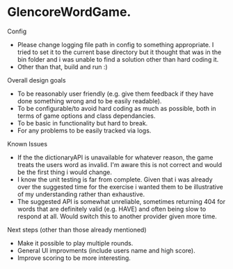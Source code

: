 # GlencoreWordGame.


Config
- Please change logging file path in config to something appropriate. I tried to set it to the current base directory but it thought that was in the bin folder and i was unable to find a solution other than hard coding it. 
- Other than that, build and run :)

Overall design goals
- To be reasonably user friendly (e.g. give them feedback if they have done something wrong and to be easily readable).
- To be configurable/to avoid hard coding as much as possible, both in terms of game options and class dependancies. 
- To be basic in functionality but hard to break.
- For any problems to be easily tracked via logs. 

Known Issues
- If the the dictionaryAPI is unavailable for whatever reason, the game treats the users word as invalid. I'm aware this is not correct and would be the first thing i would change. 
- I know the unit testing is far from complete. Given that i was already over the suggested time for the exercise i wanted them to be illustrative of my understanding rather than exhaustive.
- The suggested API is somewhat unreliable, sometimes returning 404 for words that are definitely valid (e.g. HAVE) and often being slow to respond at all. Would switch this to another provider given more time. 

Next steps (other than those already mentioned)
- Make it possible to play multiple rounds.
- General UI improvments (include users name and high score).
- Improve scoring to be more interesting. 
